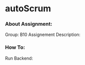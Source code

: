 # autoScrum


### About Assignment:
Group: B10
Assignement Description:



### How To:
Run Backend:
